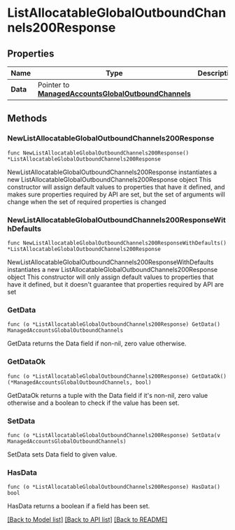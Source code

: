 # ListAllocatableGlobalOutboundChannels200Response

## Properties

Name | Type | Description | Notes
------------ | ------------- | ------------- | -------------
**Data** | Pointer to [**ManagedAccountsGlobalOutboundChannels**](ManagedAccountsGlobalOutboundChannels.md) |  | [optional] 

## Methods

### NewListAllocatableGlobalOutboundChannels200Response

`func NewListAllocatableGlobalOutboundChannels200Response() *ListAllocatableGlobalOutboundChannels200Response`

NewListAllocatableGlobalOutboundChannels200Response instantiates a new ListAllocatableGlobalOutboundChannels200Response object
This constructor will assign default values to properties that have it defined,
and makes sure properties required by API are set, but the set of arguments
will change when the set of required properties is changed

### NewListAllocatableGlobalOutboundChannels200ResponseWithDefaults

`func NewListAllocatableGlobalOutboundChannels200ResponseWithDefaults() *ListAllocatableGlobalOutboundChannels200Response`

NewListAllocatableGlobalOutboundChannels200ResponseWithDefaults instantiates a new ListAllocatableGlobalOutboundChannels200Response object
This constructor will only assign default values to properties that have it defined,
but it doesn't guarantee that properties required by API are set

### GetData

`func (o *ListAllocatableGlobalOutboundChannels200Response) GetData() ManagedAccountsGlobalOutboundChannels`

GetData returns the Data field if non-nil, zero value otherwise.

### GetDataOk

`func (o *ListAllocatableGlobalOutboundChannels200Response) GetDataOk() (*ManagedAccountsGlobalOutboundChannels, bool)`

GetDataOk returns a tuple with the Data field if it's non-nil, zero value otherwise
and a boolean to check if the value has been set.

### SetData

`func (o *ListAllocatableGlobalOutboundChannels200Response) SetData(v ManagedAccountsGlobalOutboundChannels)`

SetData sets Data field to given value.

### HasData

`func (o *ListAllocatableGlobalOutboundChannels200Response) HasData() bool`

HasData returns a boolean if a field has been set.


[[Back to Model list]](../README.md#documentation-for-models) [[Back to API list]](../README.md#documentation-for-api-endpoints) [[Back to README]](../README.md)


